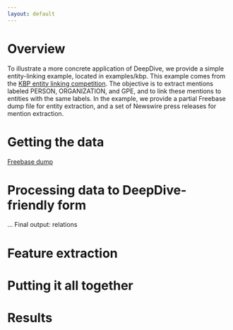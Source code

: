 ```yaml
---
layout: default
---
```


# Overview

To illustrate a more concrete application of DeepDive, we provide a simple entity-linking example, located in examples/kbp. This example comes from the [KBP entity linking competition](http://www.nist.gov/tac/2013/KBP/EntityLinking/). The objective is to extract mentions labeled PERSON, ORGANIZATION, and GPE, and to link these mentions to entities with the same labels. In the example, we provide a partial Freebase dump file for entity extraction, and a set of Newswire press releases for mention extraction.

# Getting the data

[Freebase dump](https://developers.google.com/freebase/data)

# Processing data to DeepDive-friendly form

...
Final output: relations

# Feature extraction

# Putting it all together

# Results
